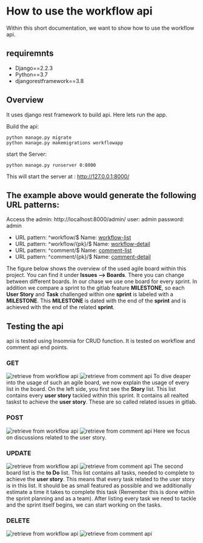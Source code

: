# How to use the workflow api

Within this short documentation, we want to show how to use the workflow api.

## requiremnts

- Django==2.2.3
- Python==3.7
- djangorestframework==3.8

## Overview
It uses django rest framework to build api. Here lets run the app.

Build the api:
```
python manage.py migrate
python manage.py makemigrations workflowapp

```
start the Server:
```
python manage.py runserver 0:8000
```
This will start the server at : http://127.0.0.1:8000/

## The example above would generate the following URL patterns:

Access the admin: http://localhost:8000/admin/
user: admin password: admin

- URL pattern: ^workflow/$ Name: [ workflow-list](http://localhost:8000/workflow/)
- URL pattern: ^workflow/{pk}/$ Name: [ workflow-detail](http://localhost:8000/workflow/1)
- URL pattern: ^comment/$ Name: [comment-list](http://localhost:8000/comment/)
- URL pattern: ^comment/{pk}/$ Name: [comment-detail](http://localhost:8000/comment/1)

The figure below shows the overview of the used agile board within this project.
You can find it under **Issues --> Boards**. There you can change between different
boards. In our chase we use one board for every sprint. In addition we compare a
sprint to the gitlab feature **MILESTONE**, so each **User Story** and **Task** challenged
within one **sprint** is labeled with a **MILESTONE**. This **MILESTONE** is dated with the
end of the **sprint** and is achieved with the end of the related **sprint**.


## Testing the api

api is tested using Insomnia for CRUD function. It is tested on workflow  and comment api end points.

### GET

![retrieve from workflow api](/workflowapi/pictures/GET.JPG)
![retrieve from comment api](/workflowapi/pictures/GET_comment.JPG)
To dive deaper into the usage of such an agile board, we now explain the usage of
every list in the board. On the left side, you first see the **Story** list. This list
contains every **user story** tackled within this sprint. It contains all realted taskst
to achieve the **user story**. These are so called related issues in gitlab.

### POST

![retrieve from workflow api](/workflowapi/pictures/POST.JPG)
![retrieve from comment api](/workflowapi/pictures/POST_comment.JPG)
Here we focus on discussions related to the user story.
### UPDATE

![retrieve from workflow api](/workflowapi/pictures/PUT_workflow.JPG)
![retrieve from comment api](/workflowapi/pictures/PUT_comment.JPG)
The second board list is the **to Do** list. This list contains all tasks, needed
to complete to achieve the **user story**. This means that every task related to
the user story is in this list. It should be as small featured as possible and we
additionally estimate a time it takes to complete this task (Remember this is done
within the sprint planning and as a team). After listing every task we need to tackle
and the sprint itself begins, we can start working on the tasks.
### DELETE

![retrieve from workflow api](/workflowapi/pictures/DELETE_workflow.JPG)
![retrieve from comment api](/workflowapi/pictures/DELETE_comment.JPG)
